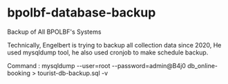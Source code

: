 # bpolbf-database-backup
Backup of All BPOLBF's Systems

Technically, Engelbert is trying to backup all collection data since 2020, He used mysqldump tool, he also used cronjob to make schedule backup.

Command : mysqldump --user=root --password=admin@B4j0 db_online-booking > tourist-db-backup.sql -v
